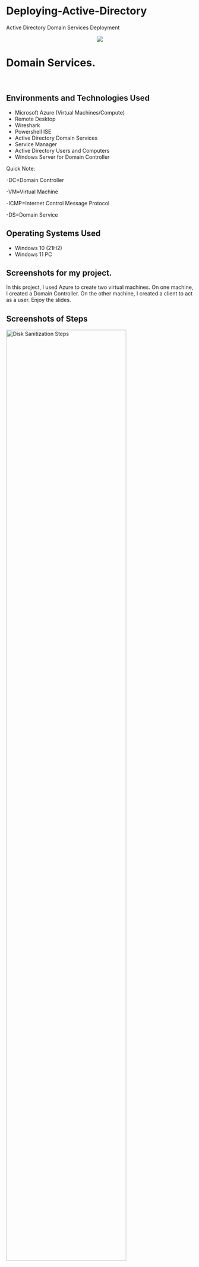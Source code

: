 # Deploying-Active-Directory
Active Directory Domain Services Deployment


<p align="center">
<img src="https://user-images.githubusercontent.com/126700220/226635953-574a772b-a2d4-4f68-8c49-cb06d0d6b3e7.png"/>
</p>

<h1>Domain Services.</h1>
<br />


<h2>Environments and Technologies Used</h2>

- Microsoft Azure (Virtual Machines/Compute)
- Remote Desktop
- Wireshark
- Powershell ISE
- Active Directory Domain Services
- Service Manager
- Active Directory Users and Computers
- Windows Server for Domain Controller

Quick Note: 

-DC=Domain Controller

-VM=Virtual Machine

-ICMP=Internet Control Message Protocol

-DS=Domain Service


<h2>Operating Systems Used </h2>

- Windows 10</b> (21H2)
- Windows 11 PC

<h2>Screenshots for my project.</h2>
In this project, I used Azure to create two virtual machines. 
On one machine, I created a Domain Controller. On the other machine, I created a client to act as a user.
Enjoy the slides.

<h2>Screenshots of Steps</h2>

<p>
<img src="https://user-images.githubusercontent.com/126700220/226637964-7f469d2f-d6b5-4f13-8ae7-c7ba588e5325.png" width="80%" alt="Disk Sanitization Steps"/>
</p>
Created a resource group. Note the name of the Resource Group. 
<p>
</p>
<br />

<p>
<img src="https://user-images.githubusercontent.com/126700220/226638313-6fe46d8a-1e41-4766-a978-31b6b8e1377e.png" width="80%" alt="Disk Sanitization Steps"/>
</p>
Created a Domain Controller virtual machine. Used the Windows Server feature.
<p>
</p>
<br />

<p>
<img src="https://user-images.githubusercontent.com/126700220/226638644-70f9ed19-c260-4887-a4bd-7c4b9170e95c.png" width="80%" alt="Disk Sanitization Steps"/>
</p>
Created client virtual machine.
<p>
</p>
<br />

<p>
<img src="https://user-images.githubusercontent.com/126700220/226639070-3f71be4d-91f6-4dd9-8746-24b505c08b18.png" width="80%" alt="Disk Sanitization Steps"/>
</p>
Changed the Domain Controller's IP address to static.  
<p>
</p>
<br />

<p>
<img src="https://user-images.githubusercontent.com/126700220/226639541-0c3b908a-500f-45bf-a6ce-aa03a1cbed55.png" width="80%" alt="Disk Sanitization Steps"/>
</p>
I verified connectivity between the DC and the client via Network Watcher Topology. Check out my other lab tutorial on Topology. 
<p>
</p>
<br />

<p>
<img src="https://user-images.githubusercontent.com/126700220/226640076-ee6b8106-f910-4c90-a474-2dade7856b34.png" width="80%" alt="Disk Sanitization Steps"/>
</p>
Remoted into the client VM. I did this to test the ICMP (Internet Control Message Protocol) to the DC (Domain Controller).
<p>
</p>
<br />

<p>
<img src="https://user-images.githubusercontent.com/126700220/226641937-f7e7b1cc-7fb7-4dd6-a5ae-723e0ce23f42.png" width="80%" alt="Disk Sanitization Steps"/>
</p>
Ran the CMD line "ping". Note that I couldn't connect to the DC yet. Although connected within the Topology, the DC's firewall prevented me from receiving my ping echo. 
<p>
</p>
<br />

<p>
<img src="https://user-images.githubusercontent.com/126700220/226642762-5a233f66-75fa-4669-a10e-da29a513ccd7.png" width="80%" alt="Disk Sanitization Steps"/>
</p>
I downloaded and launched Wireshark. I filtered the traffic to see only ICMP. The diagnostics in the pink show "no response found".
<p>
</p>
<br />

<p>
<img src="https://user-images.githubusercontent.com/126700220/226643397-dd418c2f-ba75-4ead-9759-5f24e1b5227b.png" width="80%" alt="Disk Sanitization Steps"/>
</p>
Within the DC firewall, I enabled the ICMP to echo back to the VM. 
<p>
</p>
<br />

<p>
<img src="https://user-images.githubusercontent.com/126700220/226644082-850e7a38-9d06-421c-af66-3ce52583c775.png" width="80%" alt="Disk Sanitization Steps"/>
</p>
Now the client receives a reply from the DC. Now I can install the DS.
<p>
</p>
<br />

<p>
<img src="https://user-images.githubusercontent.com/126700220/226644457-0d3999eb-9d5b-4fd6-aebe-644f54c7ac89.png" width="80%" alt="Disk Sanitization Steps"/>
</p>
Installation of Domain Services.
<p>
</p>
<br />

<p>
<img src="https://user-images.githubusercontent.com/126700220/226644885-a56245f4-40ea-4f68-a041-4cf73016a67a.png" width="80%" alt="Disk Sanitization Steps"/>
</p>
Configuring the deployment of DS.
<p>
</p>
<br />

<p>
<img src="https://user-images.githubusercontent.com/126700220/226645877-d517ac55-4f93-42d7-88d8-3a4adadd859f.png" width="80%" alt="Disk Sanitization Steps"/>
</p>
New log in credentials created from within the DS. 
<p>
</p>
<br />

<p>
<img src="https://user-images.githubusercontent.com/126700220/226646163-f6aa876c-837a-4f55-ad7e-0d2330d74376.png" width="80%" alt="Disk Sanitization Steps"/>
</p>
Created employees and admins. I accessed the Organizational Units tab to create the appropriate folders. 
<p>
</p>
<br />

<p>
<img src="https://user-images.githubusercontent.com/126700220/226647131-c15f7177-a301-417a-b8b4-d62d154ca48b.png" width="80%" alt="Disk Sanitization Steps"/>
</p>
Created a new user. I later used this user for my file sharing exercises. Link: coming soon.
<p>
</p>
<br />

<p>
<img src="https://user-images.githubusercontent.com/126700220/226647451-1f4fb341-57b4-4bb0-8c80-7fbee4ae51d4.png" width="80%" alt="Disk Sanitization Steps"/>
</p>
Created an administrator account within the DS. 
<p>
</p>
<br />

<p>
<img src="https://user-images.githubusercontent.com/126700220/226647777-6594a54d-a92d-480a-b7f8-0bf906096347.png" width="80%" alt="Disk Sanitization Steps"/>
</p>
Logged out of the DC. Then I logged back into the DC as the new "admin" to test the access.
<p>
</p>
<br />

<p>
<img src="https://user-images.githubusercontent.com/126700220/226648223-945c75f1-925e-41bb-accf-0adff92abf23.png" width="80%" alt="Disk Sanitization Steps"/>
</p>
Successfull log in. 
<p>
</p>
<br /

Check out how to set the DNS (dDomain Name System):

Link: https://github.com/TheSimpleFella/DNS-Setting.git

Thank you for looking at my work.
